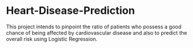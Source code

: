 # Heart-Disease-Prediction
This project intends to pinpoint the ratio of patients who possess a good chance of being affected by cardiovascular disease and also to predict the overall risk using Logistic Regression.
